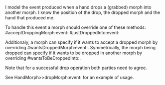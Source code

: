 I model the event produced when a hand drops a (grabbed) morph into another morph.I know the position of the drop, the dropped morph and the hand that produced me.To handle this event a morph should override one of these methods:#acceptDroppingMorph:event:#justDroppedInto:event:Additionaly, a morph can specify if it wants to accept a dropped morph by overriding #wantsDroppedMorph:event:. Symmetrically, the morph being dropped can specify if it wants to be dropped in another morph by overriding #wantsToBeDroppedInto:. Note that for a successful drop operation both parties need to agree.See HandMorph>>dropMorph:event: for an example of usage.